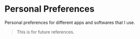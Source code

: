 # Personal Preferences
Personal preferences for different apps and softwares that I use.
>This is for future references.
